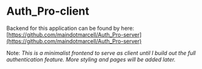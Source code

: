 # Auth_Pro-client

Backend for this application can be found by here: [https://github.com/maindotmarcell/Auth_Pro-server](https://github.com/maindotmarcell/Auth_Pro-server)

Note: *This is a minimalist frontend to serve as client until I build out the full authentication feature. More styling and pages will be added later.*
